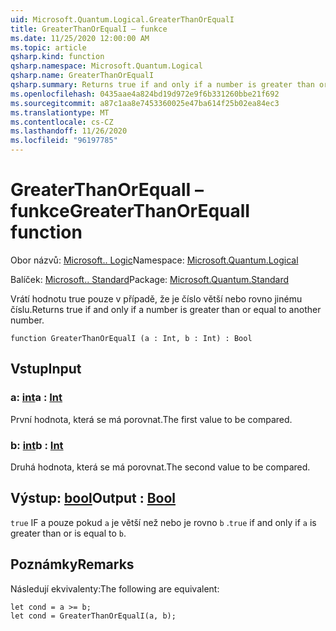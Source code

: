 ```yaml
---
uid: Microsoft.Quantum.Logical.GreaterThanOrEqualI
title: GreaterThanOrEqualI – funkce
ms.date: 11/25/2020 12:00:00 AM
ms.topic: article
qsharp.kind: function
qsharp.namespace: Microsoft.Quantum.Logical
qsharp.name: GreaterThanOrEqualI
qsharp.summary: Returns true if and only if a number is greater than or equal to another number.
ms.openlocfilehash: 0435aae4a824bd19d972e9f6b331260bbe21f692
ms.sourcegitcommit: a87c1aa8e7453360025e47ba614f25b02ea84ec3
ms.translationtype: MT
ms.contentlocale: cs-CZ
ms.lasthandoff: 11/26/2020
ms.locfileid: "96197785"
---
```

# <a name="greaterthanorequali-function"></a><span data-ttu-id="e9c23-102">GreaterThanOrEqualI – funkce</span><span class="sxs-lookup"><span data-stu-id="e9c23-102">GreaterThanOrEqualI function</span></span>

<span data-ttu-id="e9c23-103">Obor názvů: [Microsoft.. Logic](xref:Microsoft.Quantum.Logical)</span><span class="sxs-lookup"><span data-stu-id="e9c23-103">Namespace: [Microsoft.Quantum.Logical](xref:Microsoft.Quantum.Logical)</span></span>

<span data-ttu-id="e9c23-104">Balíček: [Microsoft.. Standard](https://nuget.org/packages/Microsoft.Quantum.Standard)</span><span class="sxs-lookup"><span data-stu-id="e9c23-104">Package: [Microsoft.Quantum.Standard](https://nuget.org/packages/Microsoft.Quantum.Standard)</span></span>


<span data-ttu-id="e9c23-105">Vrátí hodnotu true pouze v případě, že je číslo větší nebo rovno jinému číslu.</span><span class="sxs-lookup"><span data-stu-id="e9c23-105">Returns true if and only if a number is greater than or equal to another number.</span></span>

```qsharp
function GreaterThanOrEqualI (a : Int, b : Int) : Bool
```


## <a name="input"></a><span data-ttu-id="e9c23-106">Vstup</span><span class="sxs-lookup"><span data-stu-id="e9c23-106">Input</span></span>

### <a name="a--int"></a><span data-ttu-id="e9c23-107">a: [int](xref:microsoft.quantum.lang-ref.int)</span><span class="sxs-lookup"><span data-stu-id="e9c23-107">a : [Int](xref:microsoft.quantum.lang-ref.int)</span></span>

<span data-ttu-id="e9c23-108">První hodnota, která se má porovnat.</span><span class="sxs-lookup"><span data-stu-id="e9c23-108">The first value to be compared.</span></span>


### <a name="b--int"></a><span data-ttu-id="e9c23-109">b: [int](xref:microsoft.quantum.lang-ref.int)</span><span class="sxs-lookup"><span data-stu-id="e9c23-109">b : [Int](xref:microsoft.quantum.lang-ref.int)</span></span>

<span data-ttu-id="e9c23-110">Druhá hodnota, která se má porovnat.</span><span class="sxs-lookup"><span data-stu-id="e9c23-110">The second value to be compared.</span></span>



## <a name="output--bool"></a><span data-ttu-id="e9c23-111">Výstup: [bool](xref:microsoft.quantum.lang-ref.bool)</span><span class="sxs-lookup"><span data-stu-id="e9c23-111">Output : [Bool](xref:microsoft.quantum.lang-ref.bool)</span></span>

<span data-ttu-id="e9c23-112">`true` IF a pouze pokud `a` je větší než nebo je rovno `b` .</span><span class="sxs-lookup"><span data-stu-id="e9c23-112">`true` if and only if `a` is greater than or is equal to `b`.</span></span>

## <a name="remarks"></a><span data-ttu-id="e9c23-113">Poznámky</span><span class="sxs-lookup"><span data-stu-id="e9c23-113">Remarks</span></span>

<span data-ttu-id="e9c23-114">Následují ekvivalenty:</span><span class="sxs-lookup"><span data-stu-id="e9c23-114">The following are equivalent:</span></span>

```Q#
let cond = a >= b;
let cond = GreaterThanOrEqualI(a, b);
```